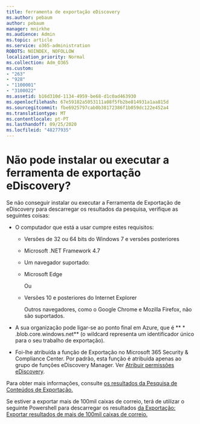 ```yaml
---
title: ferramenta de exportação eDiscovery
ms.author: pebaum
author: pebaum
manager: mnirkhe
ms.audience: Admin
ms.topic: article
ms.service: o365-administration
ROBOTS: NOINDEX, NOFOLLOW
localization_priority: Normal
ms.collection: Adm_O365
ms.custom:
- "263"
- "928"
- "1100001"
- "3100022"
ms.assetid: b16d310d-1134-4959-be68-d1c0ad463930
ms.openlocfilehash: 67e59182a5053111a08f5fb2be814931a1aa815d
ms.sourcegitcommit: fbe6925797cab0b38172386f1b059dc122e452a4
ms.translationtype: MT
ms.contentlocale: pt-PT
ms.lasthandoff: 09/25/2020
ms.locfileid: "48277935"
---
```

# <a name="cant-install-or-run-the-ediscovery-export-tool"></a>Não pode instalar ou executar a ferramenta de exportação eDiscovery?

Se não conseguir instalar ou executar a Ferramenta de Exportação de eDiscovery para descarregar os resultados da pesquisa, verifique as seguintes coisas:
  
- O computador que está a usar cumpre estes requisitos:

  - Versões de 32 ou 64 bits do Windows 7 e versões posteriores

  - Microsoft .NET Framework 4.7

  - Um navegador suportado:

  - Microsoft Edge

    Ou

  - Versões 10 e posteriores do Internet Explorer

    Outros navegadores, como o Google Chrome e Mozilla Firefox, não são suportados.

- A sua organização pode ligar-se ao ponto final em Azure, que é ** \* .blob.core.windows.net** (o wildcard representa um identificador único para o seu trabalho de exportação).

- Foi-lhe atribuída a função de Exportação no Microsoft 365 Security &amp; Compliance Center. Por padrão, esta função é atribuída apenas ao grupo de funções eDiscovery Manager. Ver [Atribuir permissões eDiscovery](https://docs.microsoft.com/microsoft-365/compliance/assign-ediscovery-permissions).

Para obter mais informações, consulte [os resultados da Pesquisa de Conteúdos de Exportação.](https://docs.microsoft.com/microsoft-365/compliance/export-search-results)

Se estiver a exportar mais de 100mil caixas de correio, terá de utilizar o seguinte Powershell para descarregar os resultados [da Exportação: Exportar resultados de mais de 100mil caixas de correio.](https://docs.microsoft.com/microsoft-365/compliance/export-search-results?view=o365-worldwide%23exporting-results-from-more-than-100000-mailboxes)